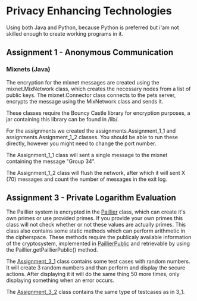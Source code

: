 # Privacy Enhancing Technologies
Using both Java and Python, because Python is preferred but i'am not skilled enough to create working programs in it.

## Assignment 1 - Anonymous Communication

### Mixnets (Java)
The encryption for the mixnet messages are created using the mixnet.MixNetwork class, which creates the necessary nodes from a list of public keys.
The mixnet.Connector class connects to the pets server, encrypts the message using the MixNetwork class and sends it.

These classes require the Bouncy Castle library for encryption purposes, a jar containing this library can be found in /lib/.

For the assignments we created the assignments.Assignment_1_1 and assignments.Assignment_1_2 classes. You should be able to run these directly, however you might need to change the port number.

The Assignment_1_1 class will sent a single message to the mixnet containing the message "Group 34".

The Assignment_1_2 class will flush the network, after which it will sent X (70) messages and count the number of messages in the exit log.

## Assignment 3 - Private Logarithm Evaluation
The Paillier system is encrypted in the [Paillier](/src/encryption/Paillier.java) class, which can create it's own primes or use provided primes.
If you provide your own primes this class will not check whether or not these values are actually primes.
This class also contains some static methods which can perform arithmetic in the cipherspace.
These methods require the publicaly available information of the cryptosystem, implemented in [PaillierPublic](src/encryption/PaillierPublic.java) and retrievable by using the Paillier.getPaillierPublic() method.

The [Assignment_3_1](src/assignments/Assignment_3_1.java) class contains some test cases with random numbers.
It will create 3 random numbers and than perform and display the secure actions.
After displaying it it will do the same thing 50 more times, only displaying something when an error occurs.

The [Assignment_3_2](src/assignments/Assignment_3_2.java) class contains the same type of testcases as in 3_1.

